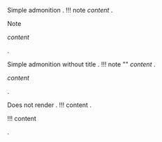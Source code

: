 Simple admonition
.
!!! note
    *content*
.
<div class="admonition note">
<p class="admonition-title">Note</p>
<p><em>content</em></p>
</div>
.


Simple admonition without title
.
!!! note ""
    *content*
.
<div class="admonition note">
<p><em>content</em></p>
</div>
.


Does not render
.
!!!
    content
.
<p>!!!
content</p>
.
